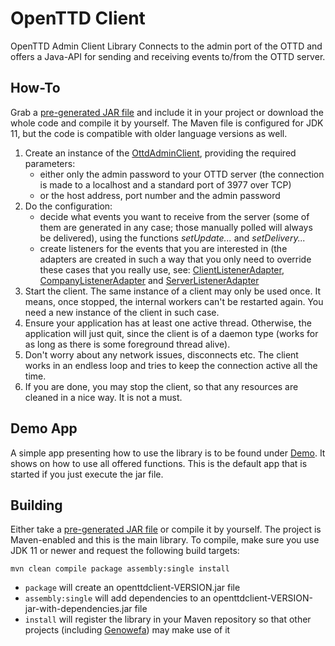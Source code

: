 # OpenTTD Client
OpenTTD Admin Client Library
Connects to the admin port of the OTTD and offers a Java-API for sending and receiving events to/from the OTTD server.

How-To
------

Grab a [pre-generated JAR file](https://github.com/miltschek/OpenTTDAdmin/releases/latest) and include it in your project or download the whole code and compile it by yourself.
The Maven file is configured for JDK 11, but the code is compatible with older language versions as well.

1. Create an instance of the [OttdAdminClient](https://github.com/miltschek/OpenTTDAdmin/blob/main/ottdclient/src/main/java/de/miltschek/openttdadmin/OttdAdminClient.java), providing the required parameters:
    - either only the admin password to your OTTD server (the connection is made to a localhost and a standard port of 3977 over TCP)
    - or the host address, port number and the admin password
1. Do the configuration:
    - decide what events you want to receive from the server (some of them are generated in any case; those manually polled will always be delivered), using the functions *setUpdate...* and *setDelivery...*
    - create listeners for the events that you are interested in (the adapters are created in such a way that you only need to override these cases that you really use, see: [ClientListenerAdapter](https://github.com/miltschek/OpenTTDAdmin/blob/main/ottdclient/src/main/java/de/miltschek/openttdadmin/data/ClientListenerAdapter.java), [CompanyListenerAdapter](https://github.com/miltschek/OpenTTDAdmin/blob/main/ottdclient/src/main/java/de/miltschek/openttdadmin/data/CompanyListenerAdapter.java) and [ServerListenerAdapter](https://github.com/miltschek/OpenTTDAdmin/blob/main/ottdclient/src/main/java/de/miltschek/openttdadmin/data/ServerListenerAdapter.java)
1. Start the client. The same instance of a client may only be used once. It means, once stopped, the internal workers can't be restarted again. You need a new instance of the client in such case.
1. Ensure your application has at least one active thread. Otherwise, the application will just quit, since the client is of a daemon type (works for as long as there is some foreground thread alive).
1. Don't worry about any network issues, disconnects etc. The client works in an endless loop and tries to keep the connection active all the time.
1. If you are done, you may stop the client, so that any resources are cleaned in a nice way. It is not a must.

Demo App
--------
A simple app presenting how to use the library is to be found under [Demo](https://github.com/miltschek/OpenTTDAdmin/blob/main/ottdclient/src/main/java/de/miltschek/openttdadmin/Demo.java). It shows on how to use all offered functions.
This is the default app that is started if you just execute the jar file.

Building
--------

Either take a [pre-generated JAR file](https://github.com/miltschek/OpenTTDAdmin/releases/latest) or compile it by yourself. The project is Maven-enabled and this is the main library. To compile, make sure you use JDK 11 or newer and request the following build targets:
```
mvn clean compile package assembly:single install
```

- `package` will create an openttdclient-VERSION.jar file
- `assembly:single` will add dependencies to an openttdclient-VERSION-jar-with-dependencies.jar file
- `install` will register the library in your Maven repository so that other projects (including [Genowefa](https://github.com/miltschek/OpenTTDAdmin/tree/main/genowefa)) may make use of it
